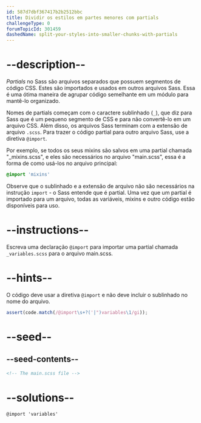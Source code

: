 ```yaml
---
id: 587d7dbf367417b2b2512bbc
title: Dividir os estilos em partes menores com partials
challengeType: 0
forumTopicId: 301459
dashedName: split-your-styles-into-smaller-chunks-with-partials
---
```


# --description--

<dfn>Partials</dfn> no Sass são arquivos separados que possuem segmentos de código CSS. Estes são importados e usados em outros arquivos Sass. Essa é uma ótima maneira de agrupar código semelhante em um módulo para mantê-lo organizado.

Nomes de partials começam com o caractere sublinhado (`_`), que diz para Sass que é um pequeno segmento de CSS e para não convertê-lo em um arquivo CSS. Além disso, os arquivos Sass terminam com a extensão de arquivo `.scss`. Para trazer o código partial para outro arquivo Sass, use a diretiva `@import`.

Por exemplo, se todos os seus mixins são salvos em uma partial chamada "\_mixins.scss", e eles são necessários no arquivo "main.scss", essa é a forma de como usá-los no arquivo principal:

```scss
@import 'mixins'
```

Observe que o sublinhado e a extensão de arquivo não são necessários na instrução `import` - o Sass entende que é partial. Uma vez que um partial é importado para um arquivo, todas as variáveis, mixins e outro código estão disponíveis para uso.

# --instructions--

Escreva uma declaração `@import` para importar uma partial chamada `_variables.scss` para o arquivo main.scss.

# --hints--

O código deve usar a diretiva `@import` e não deve incluir o sublinhado no nome do arquivo.

```js
assert(code.match(/@import\s+?('|")variables\1/gi));
```

# --seed--

## --seed-contents--

```html
<!-- The main.scss file -->
```

# --solutions--

```html
@import 'variables'
```
